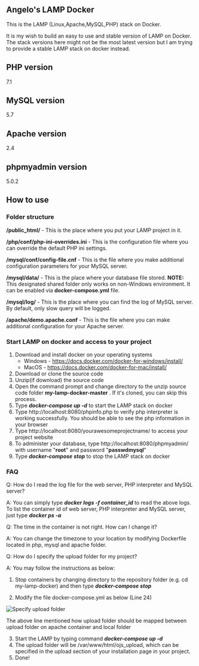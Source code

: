 ## Angelo's LAMP Docker

This is the LAMP (Linux,Apache,MySQL,PHP) stack on Docker. 

It is my wish to build an easy to use and stable version of LAMP on Docker. The stack versions here might not be the most latest version but I am trying to provide a stable LAMP stack on docker instead.

## PHP version

7.1 

## MySQL version

5.7

## Apache version

2.4

## phpmyadmin version
5.0.2

## How to use

### Folder structure

**/public_html/** - This is the place where you put your LAMP project in it.

**/php/conf/php-ini-overrides.ini** - This is the configuration file where you can override the default PHP ini settings.

**/mysql/conf/config-file.cnf** - This is the file where you make additional configuration parameters for your MySQL server.

**/mysql/data/** - This is the place where your database file stored. 
**NOTE:** This designated shared folder only works on non-Windows environment. It can be enabled via **docker-compose.yml** file.

**/mysql/log/** - This is the place where you can find the log of MySQL server. By default, only slow query will be logged.

**/apache/demo.apache.conf** - This is the file where you can make additional configuration for your Apache server.

### Start LAMP on docker and access to your project

1. Download and install docker on your operating systems
   - Windows - https://docs.docker.com/docker-for-windows/install/
   - MacOS - https://docs.docker.com/docker-for-mac/install/ 
2. Download or clone the source code
3. Unzip(if download) the source code
4. Open the command prompt and change directory to the unzip source code folder **my-lamp-docker-master** . If it's cloned, you can skip this process.
5. Type ***docker-compose up -d*** to start the LAMP stack on docker
6. Type http://localhost:8080/phpinfo.php to verify php interpreter is working successfully. You should be able to see the php information in your browser
7. Type http://localhost:8080/yourawesomeprojectname/ to access your project website
8. To administer your database, type http://localhost:8080/phpmyadmin/ with username "**root**" and password "**passwdmysql**"
9. Type ***docker-compose stop*** to stop the LAMP stack on docker

### FAQ
Q: How do I read the log file for the web server, PHP interpreter and MySQL server?

A: You can simply type ***docker logs -f container_id*** to read the above logs. To list the container id of web server, PHP interpreter and MySQL server, just type ***docker ps -a***

Q: The time in the container is not right. How can I change it?

A: You can change the timezone to your location by modifying Dockerfile located in php, mysql and apache folder.

Q: How do I specify the upload folder for my project?

A: You may follow the instructions as below:


1.	Stop containers by changing directory to the repository folder (e.g. cd my-lamp-docker) and then type ***docker-compose stop***

2.	Modify the file docker-compose.yml as below (Line 24)

![Specify upload folder]("img/docker-compose-yml_upload.PNG")

The above line mentioned how upload folder should be mapped between upload folder on apache container and local folder

3.	Start the LAMP by typing command ***docker-compose up -d*** 
4.	The upload folder will be /var/www/html/ojs_upload, which can be specified in the upload section of your installation page in your project. 
5.	Done!
